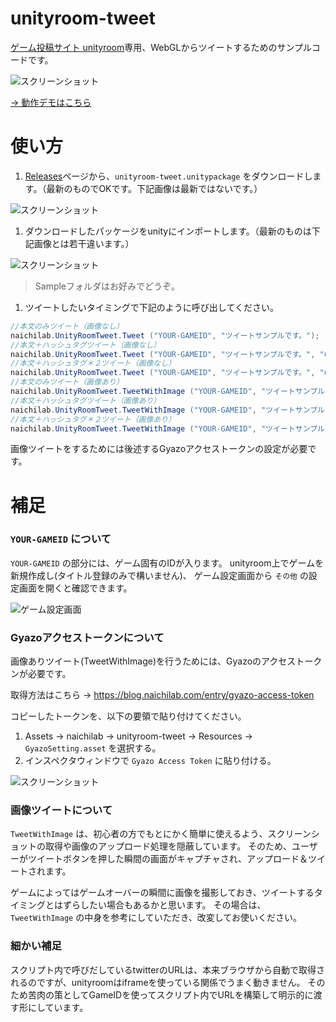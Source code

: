 # unityroom-tweet

[ゲーム投稿サイト unityroom](http://unityroom.com/)専用、WebGLからツイートするためのサンプルコードです。

![スクリーンショット](https://user-images.githubusercontent.com/7110482/45599527-0202db80-ba28-11e8-8fe6-1d37736f7926.png)

[-> 動作デモはこちら](https://unityroom.com/games/unityroom-tweet-sample)

# 使い方

1. [Releases](https://github.com/naichilab/unityroom-tweet/releases)ページから、`unityroom-tweet.unitypackage` をダウンロードします。（最新のものでOKです。下記画像は最新ではないです。）

![スクリーンショット](https://user-images.githubusercontent.com/7110482/45599551-7c336000-ba28-11e8-9edc-877b82a4fe34.png)

1. ダウンロードしたパッケージをunityにインポートします。（最新のものは下記画像とは若干違います。）

![スクリーンショット](https://user-images.githubusercontent.com/7110482/45599656-6b83e980-ba2a-11e8-8be8-00f99b48a55e.png)

> Sampleフォルダはお好みでどうぞ。

1. ツイートしたいタイミングで下記のように呼び出してください。

```.cs
//本文のみツイート（画像なし）
naichilab.UnityRoomTweet.Tweet ("YOUR-GAMEID", "ツイートサンプルです。");
//本文＋ハッシュタグツイート（画像なし）
naichilab.UnityRoomTweet.Tweet ("YOUR-GAMEID", "ツイートサンプルです。", "unityroom");
//本文＋ハッシュタグ＊２ツイート（画像なし）
naichilab.UnityRoomTweet.Tweet ("YOUR-GAMEID", "ツイートサンプルです。", "unityroom", "unity1week");
//本文のみツイート（画像あり）
naichilab.UnityRoomTweet.TweetWithImage ("YOUR-GAMEID", "ツイートサンプルです。");
//本文＋ハッシュタグツイート（画像あり）
naichilab.UnityRoomTweet.TweetWithImage ("YOUR-GAMEID", "ツイートサンプルです。", "unityroom");
//本文＋ハッシュタグ＊２ツイート（画像あり）
naichilab.UnityRoomTweet.TweetWithImage ("YOUR-GAMEID", "ツイートサンプルです。", "unityroom", "unity1week");
```

画像ツイートをするためには後述するGyazoアクセストークンの設定が必要です。

# 補足

### `YOUR-GAMEID` について

`YOUR-GAMEID` の部分には、ゲーム固有のIDが入ります。
unityroom上でゲームを新規作成し(タイトル登録のみで構いません)、
ゲーム設定画面から `その他` の設定画面を開くと確認できます。

![ゲーム設定画面](https://cloud.githubusercontent.com/assets/7110482/25494312/3cbe7882-2bb4-11e7-8d49-b54ae23ba2e5.png)

### Gyazoアクセストークンについて

画像ありツイート(TweetWithImage)を行うためには、Gyazoのアクセストークンが必要です。

取得方法はこちら -> https://blog.naichilab.com/entry/gyazo-access-token

コピーしたトークンを、以下の要領で貼り付けてください。

1. Assets -> naichilab -> unityroom-tweet -> Resources -> `GyazoSetting.asset` を選択する。
1. インスペクタウィンドウで `Gyazo Access Token` に貼り付ける。

![スクリーンショット](https://user-images.githubusercontent.com/7110482/45599644-295aa800-ba2a-11e8-8238-7aa153ba1467.png)

### 画像ツイートについて

`TweetWithImage` は、初心者の方でもとにかく簡単に使えるよう、スクリーンショットの取得や画像のアップロード処理を隠蔽しています。
そのため、ユーザーがツイートボタンを押した瞬間の画面がキャプチャされ、アップロード＆ツイートされます。

ゲームによってはゲームオーバーの瞬間に画像を撮影しておき、ツイートするタイミングとはずらしたい場合もあるかと思います。
その場合は、`TweetWithImage` の中身を参考にしていただき、改変してお使いください。

### 細かい補足

スクリプト内で呼びだしているtwitterのURLは、本来ブラウザから自動で取得されるのですが、unityroomはiframeを使っている関係でうまく動きません。
そのため苦肉の策としてGameIDを使ってスクリプト内でURLを構築して明示的に渡す形にしています。
